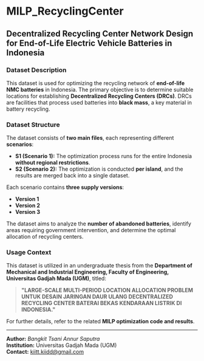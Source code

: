 # MILP_RecyclingCenter

## **Decentralized Recycling Center Network Design for End-of-Life Electric Vehicle Batteries in Indonesia**

### **Dataset Description**
This dataset is used for optimizing the recycling network of **end-of-life NMC batteries** in Indonesia. The primary objective is to determine suitable locations for establishing **Decentralized Recycling Centers (DRCs)**. DRCs are facilities that process used batteries into **black mass**, a key material in battery recycling.

### **Dataset Structure**
The dataset consists of **two main files**, each representing different **scenarios**:

- **S1 (Scenario 1):** The optimization process runs for the entire Indonesia **without regional restrictions**.
- **S2 (Scenario 2):** The optimization is conducted **per island**, and the results are merged back into a single dataset.

Each scenario contains **three supply versions**:

- **Version 1**
- **Version 2**
- **Version 3**

The dataset aims to analyze the **number of abandoned batteries**, identify areas requiring government intervention, and determine the optimal allocation of recycling centers.

### **Usage Context**
This dataset is utilized in an undergraduate thesis from the **Department of Mechanical and Industrial Engineering, Faculty of Engineering, Universitas Gadjah Mada (UGM)**, titled:

> **"LARGE-SCALE MULTI-PERIOD LOCATION ALLOCATION PROBLEM UNTUK DESAIN JARINGAN DAUR ULANG DECENTRALIZED RECYCLING CENTER BATERAI BEKAS KENDARAAN LISTRIK DI INDONESIA."**


For further details, refer to the related **MILP optimization code and results**.

---

**Author:** *Bangkit Tsani Annur Saputra*  
**Institution:** Universitas Gadjah Mada (UGM)  
**Contact:** kiitt.kiidd@gmail.com
